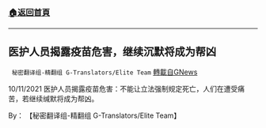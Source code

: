 ###  [:house:返回首頁](https://github.com/ourhimalayas/txt)
---


## 医护人员揭露疫苗危害，继续沉默将成为帮凶
` 秘密翻译组-精翻组 G-Translators/Elite Team` [轉載自GNews](https://gnews.org/zh-hans/1592564/)

10/11/2021 医护人员揭露疫苗危害：不能让立法强制规定死亡，人们在遭受痛苦，若继续缄默将成为帮凶。

By： 【秘密翻译组-精翻组 G-Translators/Elite Team】
